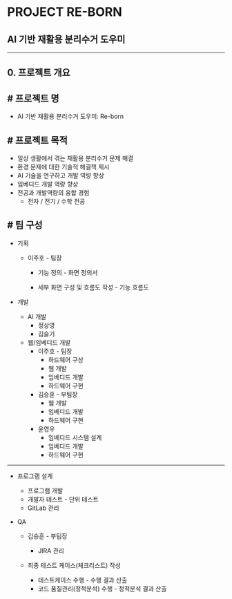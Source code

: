 # PROJECT RE-BORN

## AI 기반 재활용 분리수거 도우미

------------

## 0. 프로젝트 개요

## 	# 프로젝트 명

* AI 기반 재활용 분리수거 도우미: Re-born



## 	# 프로젝트 목적

* 일상 생활에서 겪는 재활용 분리수거 문제 해결
* 환경 문제에 대한 기술적 해결책 제시
* AI 기술을 연구하고 개발 역량 향상
* 임베디드 개발 역량 향상
* 전공과 개발역량의 융합 경험
  * 전자 / 전기 / 수학 전공

## 	# 팀 구성

* 기획

  * 이주호 - 팀장

    * 기능 정의 - 화면 정의서

    * 세부 화면 구성 및 흐름도 작성 - 기능 흐름도

* 개발

  * AI 개발
    * 정상영
    * 김슬기
  * 웹/임베디드 개발
    * 이주호 - 팀장
      * 하드웨어 구상
      * 웹 개발
      * 임베디드 개발
      * 하드웨어 구현
    * 김승훈 - 부팀장
      * 웹 개발
      * 임베디드 개발
      * 하드웨어 구현
    * 윤영우
      * 임베디드 시스템 설계
      * 임베디드 개발
      * 하드웨어 구현
  
----------------------------

* 프로그램 설계
  * 프로그램 개발
  * 개발자 테스트 - 단위 테스트
  * GitLab 관리
  
* QA

  * 김승훈 - 부팀장

    * JIRA 관리
  * 최종 테스트 케이스(체크리스트) 작성
    * 테스트케이스 수행 - 수행 결과 산출
    * 코드 품질관리(정적분석) 수행 - 정적분석 결과 산출
